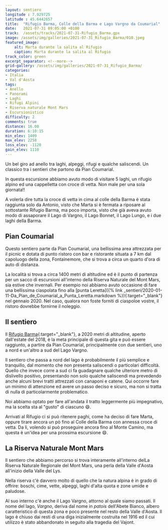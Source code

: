 ```yaml
---
layout: sentiero
longitude : 7.929725
latitude : 45.6442657
title:  "Rifugio Barma, Colle della Barma e Lago Vargno da Coumarial"
date:   2021-07-31 09:05:00 +0100
track:  /assets/tracks/2021-07-31-Rifugio_Barma.gpx
image: /assets/img/galleries/2021-07-31_Rifugio_Barma/010.jpeg
featured_image:
    alt: Marta durante la salita al Rifugio
    caption: Marta durante la salita al Rifugio
track_color: green
excerpt_separator: <!--more-->
grid-gallery: /assets/img/galleries/2021-07-31_Rifugio_Barma/
categories:
- Italia
- Val d'Aosta 
tags:
- Anello
- Panorami
- Laghi
- Rifugi Alpini
- Riserva naturale Mont Mars  
- Escursionistico
difficulty: 2
comments: true
distance: 16.00 
duration: 6:10:15
min_elev: 1409
max_elev: 2258
loss_elev: -1120
gain_elev: 1110
---
```


Un bel giro ad anello tra laghi, alpeggi, rifugi e qualche saliscendi. Un classico tra i sentieri che partono da Pian Coumarial.

<!--more-->

In questa escursione abbiamo avuto modo di visitare 5 laghi, un rifugio alpino ed una cappelletta con croce di vetta. Non male per una sola giornata!! 

A volerla dire tutta la croce di vetta in cima al colle della Barma è stata raggiunta solo da Antonio, visto che Marta si è fermata a riposare al sottostante Rifugio Barma, ma poco importa, visto che già aveva avuto modo di assaporare il Lago di Vargno, il Lago Bonnet, il Lago Lungo, e i due laghi della Barma.

## Pian Coumarial

Questo sentiero parte da Pian Coumarial, una bellissima area attrezzata per il picnic e dotata di punto ristoro con bar e ristorante situata a 7 km dal capoluogo della zona, Fontainemore, che si trova a circa un quarto d'ora di auto di distanza.

La località si trova a circa 1400 metri di altitudine ed è il punto di partenza per un sacco di escursioni all'interno della Riserva Naturale del Mont Mars, sia estive che invernali.
Per esempio noi abbiamo avuto occasione di fare una bellissima ciaspolata fino alla [punta Leretta]({% link _sentieri/2020-01-11-Da_Pian_de_Coumarial_a_Punta_Leretta.markdown %}){:target="_blank"} nel gennaio 2020. Nel caso, qualora non foste forniti di ciaspoloe vostre, il ristoro dovrebbe fornirne il noleggio.

## Il sentiero

Il [Rifugio Barma](https://www.montmars.it/esperienza/lago-e-rifugio-barma/){:target="_blank"}, a 2020 metri di altitudine, aperto dall'estate del 2018, è la meta principale di questa gita e può essere raggiunto, a partire da Pian Coumarial, principalmente con due sentieri, uno a nord e un'altro a sud del Lago Vargno.

Il sentiero che passa a nord del lago è probabilmente il più semplice e tranquillo, dal momento che non presenta saliscendi o particolari difficoltà. 
Quello che invece corre a sud ci fa guadagnare qualche ulteriore metro di dislivello positivo, presentando non solo qualche saliscendi ma prevedendo anche alcuni brevi tratti attrezzati con canaponi e catene. Qui occorre fare un minimo di attenzione ed avere un passo deciso e sicuro, ma non si tratta di nulla di particolarmente problematico. 

Noi abbiamo optato per fare all'andata il tratto leggermente più impegnativo, ma la scelta sta al "gusto" di ciascuno :smile:.

Arrivati al Rifugio ci si può ritenere paghi, come ha deciso di fare Marta, oppure tirare ancora un pò fino al Colle della Barma con annessa croce di vetta. Da li, volendo si può proseguire ancora fino al Monte Camino, ma questa è un'idea per una prossima escursione :smile:.

## La Riserva Naturale Mont Mars

Il sentiero che abbiamo percorso si trova interamente all'interno delLa Riserva Naturale Regionale del Mont Mars, una perla della Valle d'Aosta all'inizio della Valle del Lys.

Nella riserva c'è davvero molto di quello che la natura alpina è in grado di offrire: boschi, cime, vette, alpeggi, laghi d'alta quota e zone umide e paludose.

Al suo interno c'è anche il Lago Vargno, attorno al quale siamo passati. Il nome del lago, _Vargno_, deriva dal nome in _patois_ dell'Abete Bianco, albero caratteristico di questa zona e poco presente nel resto della Valle d'Aosta. 
Il lago è chiuso dai resti di una diga inizialmente costruita nel 1916 ed il cui utilizzo è stato abbandonato in seguito alla tragedia del Vajont.